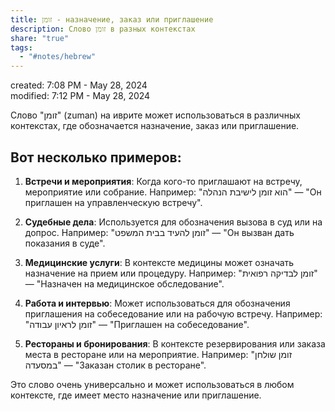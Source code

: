 ```yaml
---  
title: זומן - назначение, заказ или приглашение  
description: Слово זומן в разных контекстах  
share: "true"  
tags:  
  - "#notes/hebrew"  
---  
```

created: 7:08 PM - May 28, 2024  
modified: 7:12 PM - May 28, 2024  
  
Слово "זומן" (zuman) на иврите может использоваться в различных контекстах, где обозначается назначение, заказ или приглашение.   
  
## Вот несколько примеров:  
  
1. **Встречи и мероприятия**: Когда кого-то приглашают на встречу, мероприятие или собрание. Например: "הוא זומן לישיבת הנהלה" — "Он приглашен на управленческую встречу".  
  
2. **Судебные дела**: Используется для обозначения вызова в суд или на допрос. Например: "זומן להעיד בבית המשפט" — "Он вызван дать показания в суде".  
  
3. **Медицинские услуги**: В контексте медицины может означать назначение на прием или процедуру. Например: "זומן לבדיקה רפואית" — "Назначен на медицинское обследование".  
  
4. **Работа и интервью**: Может использоваться для обозначения приглашения на собеседование или на рабочую встречу. Например: "זומן לראיון עבודה" — "Приглашен на собеседование".  
  
5. **Рестораны и бронирования**: В контексте резервирования или заказа места в ресторане или на мероприятие. Например: "זומן שולחן במסעדה" — "Заказан столик в ресторане".  
  
Это слово очень универсально и может использоваться в любом контексте, где имеет место назначение или приглашение.